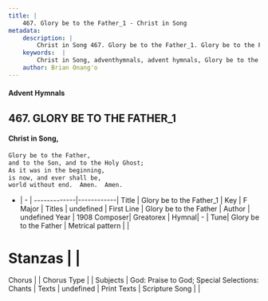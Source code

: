 ```yaml
---
title: |
    467. Glory be to the Father_1 - Christ in Song
metadata:
    description: |
        Christ in Song 467. Glory be to the Father_1. Glory be to the Father,  and to the Son, and to the Holy Ghost; As it was in the beginning, is now, and ever shall be, world without end.  Amen.  Amen.
    keywords:  |
        Christ in Song, adventhymnals, advent hymnals, Glory be to the Father_1, Glory be to the Father. 
    author: Brian Onang'o
---
```


#### Advent Hymnals
## 467. GLORY BE TO THE FATHER_1
####  Christ in Song,

```txt
Glory be to the Father, 
and to the Son, and to the Holy Ghost;
As it was in the beginning,
is now, and ever shall be,
world without end.  Amen.  Amen.

```

- |   -  |
-------------|------------|
Title | Glory be to the Father_1 |
Key | F Major |
Titles | undefined |
First Line | Glory be to the Father |
Author | undefined
Year | 1908
Composer| Greatorex |
Hymnal|  - |
Tune| Glory be to the Father |
Metrical pattern | |
# Stanzas |  |
Chorus |  |
Chorus Type |  |
Subjects | God: Praise to God; Special Selections: Chants |
Texts | undefined |
Print Texts | 
Scripture Song |  |
    

